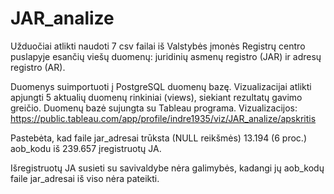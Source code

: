# JAR_analize

Užduočiai atlikti naudoti 7 csv failai iš Valstybės įmonės Registrų centro puslapyje esančių viešų duomenų: juridinių asmenų registro (JAR) ir adresų registro (AR).
 
Duomenys suimportuoti į PostgreSQL duomenų bazę. 
Vizualizacijai atlikti apjungti 5 aktualių duomenų rinkiniai (views), siekiant rezultatų gavimo greičio.
Duomenų bazė sujungta su Tableau programa. 
Vizualizacijos: https://public.tableau.com/app/profile/indre1935/viz/JAR_analize/apskritis

Pastebėta, kad faile jar_adresai trūksta (NULL reikšmės) 13.194 (6 proc.) aob_kodu iš 239.657 įregistruotų JA.

Išregistruotų JA susieti su savivaldybe nėra galimybės, kadangi jų aob_kodų faile jar_adresai iš viso nėra pateikti.
